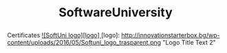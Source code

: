 # <p align="center"> SoftwareUniversity <p>
Certificates
<a href="https://softuni.bg/trainings/courses" rel="Courses"> ![SoftUni logo][logo] </a>
[logo]: http://innovationstarterbox.bg/wp-content/uploads/2016/05/Softuni_logo_trasparent.png "Logo Title Text 2"

